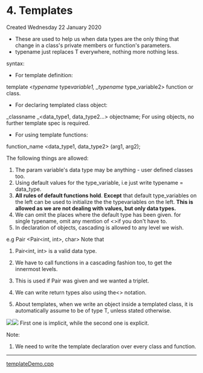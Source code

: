 # 4. Templates
Created Wednesday 22 January 2020

- These are used to help us when data types are the only thing that change in a class's private members or function's parameters.
- typename just replaces T everywhere, nothing more nothing less.

syntax:

- For template definition:

template <_typename_ type*variable1, \_typename* type_variable2>
function or class.

- For declaring templated class object:

_classname _<data_type1, data_type2...> objectname;
For using objects, no further template spec is required.

- For using template functions:

function_name <data_type1, data_type2> (arg1, arg2);

The following things are allowed:

1. The param variable's data type may be anything - user defined classes too.
2. Using default values for the type_variable, i.e just write typename = data_type.
3. **All rules of default functions hold**. **Except** that default type_variables on the left can be used to initialize the the typevariables on the left. **This is allowed as we are not dealing with values, but only data types.**
4. We can omit the places where the default type has been given. for single typename, omit any mention of <>if you don't have to.
5. In declaration of objects, cascading is allowed to any level we wish.

e.g Pair <Pair<int, int>, char>
Note that

1. Pair<int, int> is a valid data type.
2. We have to call functions in a cascading fashion too, to get the innermost levels.
3. This is used if Pair was given and we wanted a triplet.

4. We can write return types also using the<> notation.
5. About templates, when we write an object inside a templated class, it is automatically assume to be of type T, unless stated otherwise.

![](/assets/4._Templates-image-1.png)![](/assets/4._Templates-image-2.png)
First one is implicit, while the second one is explicit.

Note:

1. We need to write the template declaration over every class and function.

---

[templateDemo.cpp](4._Templates/templateDemo.cpp)
